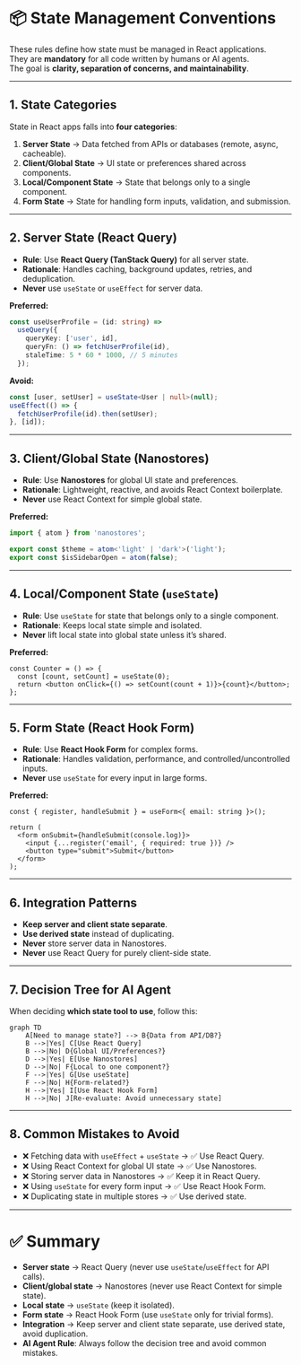 # 📦 State Management Conventions

These rules define how state must be managed in React applications.  
They are **mandatory** for all code written by humans or AI agents.  
The goal is **clarity, separation of concerns, and maintainability**.

---

## 1. State Categories

State in React apps falls into **four categories**:

1. **Server State** → Data fetched from APIs or databases (remote, async, cacheable).  
2. **Client/Global State** → UI state or preferences shared across components.  
3. **Local/Component State** → State that belongs only to a single component.  
4. **Form State** → State for handling form inputs, validation, and submission.

---

## 2. Server State (React Query)

- **Rule**: Use **React Query (TanStack Query)** for all server state.  
- **Rationale**: Handles caching, background updates, retries, and deduplication.  
- **Never** use `useState` or `useEffect` for server data.  

**Preferred:**

```ts
const useUserProfile = (id: string) =>
  useQuery({
    queryKey: ['user', id],
    queryFn: () => fetchUserProfile(id),
    staleTime: 5 * 60 * 1000, // 5 minutes
  });
```

**Avoid:**

```ts
const [user, setUser] = useState<User | null>(null);
useEffect(() => {
  fetchUserProfile(id).then(setUser);
}, [id]);
```

---

## 3. Client/Global State (Nanostores)

- **Rule**: Use **Nanostores** for global UI state and preferences.  
- **Rationale**: Lightweight, reactive, and avoids React Context boilerplate.  
- **Never** use React Context for simple global state.  

**Preferred:**

```ts
import { atom } from 'nanostores';

export const $theme = atom<'light' | 'dark'>('light');
export const $isSidebarOpen = atom(false);
```

---

## 4. Local/Component State (`useState`)

- **Rule**: Use `useState` for state that belongs only to a single component.  
- **Rationale**: Keeps local state simple and isolated.  
- **Never** lift local state into global state unless it’s shared.  

**Preferred:**

```tsx
const Counter = () => {
  const [count, setCount] = useState(0);
  return <button onClick={() => setCount(count + 1)}>{count}</button>;
};
```

---

## 5. Form State (React Hook Form)

- **Rule**: Use **React Hook Form** for complex forms.  
- **Rationale**: Handles validation, performance, and controlled/uncontrolled inputs.  
- **Never** use `useState` for every input in large forms.  

**Preferred:**

```tsx
const { register, handleSubmit } = useForm<{ email: string }>();

return (
  <form onSubmit={handleSubmit(console.log)}>
    <input {...register('email', { required: true })} />
    <button type="submit">Submit</button>
  </form>
);
```

---

## 6. Integration Patterns

- **Keep server and client state separate**.  
- **Use derived state** instead of duplicating.  
- **Never** store server data in Nanostores.  
- **Never** use React Query for purely client-side state.  

---

## 7. Decision Tree for AI Agent

When deciding **which state tool to use**, follow this:

```mermaid
graph TD
    A[Need to manage state?] --> B{Data from API/DB?}
    B -->|Yes| C[Use React Query]
    B -->|No| D{Global UI/Preferences?}
    D -->|Yes| E[Use Nanostores]
    D -->|No| F{Local to one component?}
    F -->|Yes| G[Use useState]
    F -->|No| H{Form-related?}
    H -->|Yes| I[Use React Hook Form]
    H -->|No| J[Re-evaluate: Avoid unnecessary state]
```

---

## 8. Common Mistakes to Avoid

- ❌ Fetching data with `useEffect` + `useState` → ✅ Use React Query.  
- ❌ Using React Context for global UI state → ✅ Use Nanostores.  
- ❌ Storing server data in Nanostores → ✅ Keep it in React Query.  
- ❌ Using `useState` for every form input → ✅ Use React Hook Form.  
- ❌ Duplicating state in multiple stores → ✅ Use derived state.  

---

# ✅ Summary

- **Server state** → React Query (never use `useState`/`useEffect` for API calls).  
- **Client/global state** → Nanostores (never use React Context for simple state).  
- **Local state** → `useState` (keep it isolated).  
- **Form state** → React Hook Form (use `useState` only for trivial forms).  
- **Integration** → Keep server and client state separate, use derived state, avoid duplication.  
- **AI Agent Rule**: Always follow the decision tree and avoid common mistakes.
